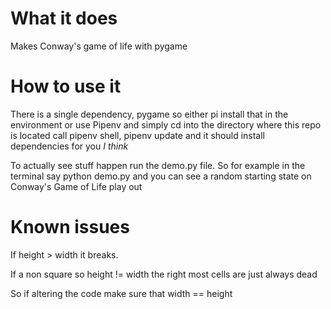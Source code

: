 # What it does
Makes Conway's game of life with pygame

# How to use it
There is a single dependency, pygame so either pi install that
in the environment or use Pipenv and simply cd into the directory
where this repo is located call pipenv shell, pipenv update and it should
install dependencies for you *I think*

To actually see stuff happen run the demo.py file. So for example
in the terminal say python demo.py and you can see a random starting
state on Conway's Game of Life play out

# Known issues
If height > width it breaks.

If a non square so height != width the right most cells are just
always dead

So if altering the code make sure that width == height 
